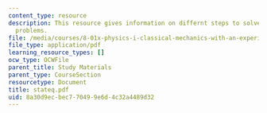 ```yaml
---
content_type: resource
description: This resource gives information on differnt steps to solve static equilibrium
  problems.
file: /media/courses/8-01x-physics-i-classical-mechanics-with-an-experimental-focus-fall-2002/8a30d9ecbec770499e6d4c32a4489d32_stateq.pdf
file_type: application/pdf
learning_resource_types: []
ocw_type: OCWFile
parent_title: Study Materials
parent_type: CourseSection
resourcetype: Document
title: stateq.pdf
uid: 8a30d9ec-bec7-7049-9e6d-4c32a4489d32
---
```

